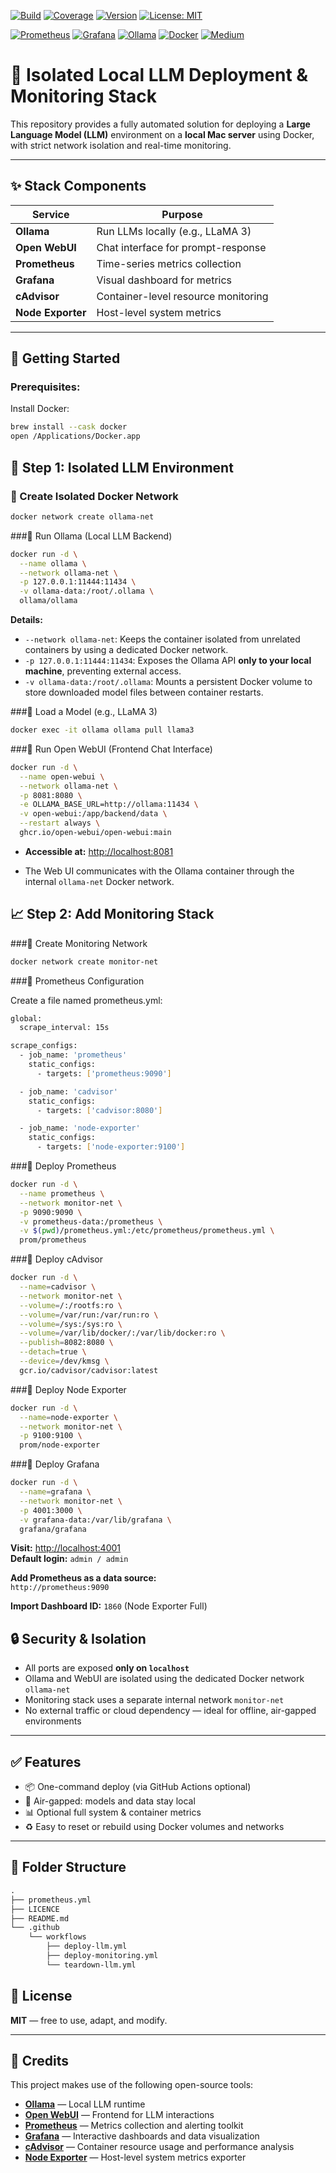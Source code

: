 <!-- Core Badges -->
[![Build](https://img.shields.io/github/actions/workflow/status/<USERNAME>/<REPO>/build.yml?branch=main)](https://github.com/<USERNAME>/<REPO>/actions)
[![Coverage](https://img.shields.io/codecov/c/github/<USERNAME>/<REPO>?logo=codecov)](https://app.codecov.io/gh/<USERNAME>/<REPO>)
[![Version](https://img.shields.io/github/package-json/v/<USERNAME>/<REPO>?color=blue)](https://github.com/<USERNAME>/<REPO>/package.json)
[![License: MIT](https://img.shields.io/badge/License-MIT-yellow.svg)](LICENSE)

<!-- Tooling and Stack -->
[![Prometheus](https://img.shields.io/badge/Monitoring-Prometheus-orange?logo=prometheus)](https://prometheus.io)
[![Grafana](https://img.shields.io/badge/Dashboard-Grafana-F46800?logo=grafana&logoColor=white)](https://grafana.com)
[![Ollama](https://img.shields.io/badge/LLM-Ollama-4B0082?logo=data:image/svg+xml;base64,PHN2ZyBmaWxsPSIjZmZmIiB4bWxucz0iaHR0cDovL3d3dy53My5vcmcvMjAwMC9zdmciIHdpZHRoPSIxMDAiIGhlaWdodD0iMTAwIj48Y2lyY2xlIGN4PSI1MCIgY3k9IjUwIiByPSI0MCIgZmlsbD0iIzRiMDA4MiIvPjwvc3ZnPg==)](https://ollama.com)
[![Docker](https://img.shields.io/badge/Containerized-Docker-blue?logo=docker)](https://www.docker.com)
[![Medium](https://img.shields.io/badge/Blog-Medium-black?logo=medium)](https://medium.com/@mohamedaminehamdi/run-your-own-local-llm-with-full-monitoring-no-cloud-no-leaks-no-limits-b5b505da9220)



# 🧠 Isolated Local LLM Deployment & Monitoring Stack

This repository provides a fully automated solution for deploying a **Large Language Model (LLM)** environment on a **local Mac server** using Docker, with strict network isolation and real-time monitoring.

---

## ✨ Stack Components

| Service       | Purpose                                |
|---------------|----------------------------------------|
| **Ollama**     | Run LLMs locally (e.g., LLaMA 3)       |
| **Open WebUI** | Chat interface for prompt-response     |
| **Prometheus** | Time-series metrics collection         |
| **Grafana**    | Visual dashboard for metrics           |
| **cAdvisor**   | Container-level resource monitoring    |
| **Node Exporter** | Host-level system metrics           |

---

## 🚀 Getting Started

### Prerequisites:

Install Docker:

```bash
brew install --cask docker
open /Applications/Docker.app
```

## 🧱 Step 1: Isolated LLM Environment

### 🔹 Create Isolated Docker Network

```bash
docker network create ollama-net
```

###🔹 Run Ollama (Local LLM Backend)

```bash
docker run -d \
  --name ollama \
  --network ollama-net \
  -p 127.0.0.1:11444:11434 \
  -v ollama-data:/root/.ollama \
  ollama/ollama
```

**Details:**

- `--network ollama-net`: Keeps the container isolated from unrelated containers by using a dedicated Docker network.
- `-p 127.0.0.1:11444:11434`: Exposes the Ollama API **only to your local machine**, preventing external access.
- `-v ollama-data:/root/.ollama`: Mounts a persistent Docker volume to store downloaded model files between container restarts.

###🔹 Load a Model (e.g., LLaMA 3)

```bash
docker exec -it ollama ollama pull llama3
```

###🔹 Run Open WebUI (Frontend Chat Interface)

```bash
docker run -d \
  --name open-webui \
  --network ollama-net \
  -p 8081:8080 \
  -e OLLAMA_BASE_URL=http://ollama:11434 \
  -v open-webui:/app/backend/data \
  --restart always \
  ghcr.io/open-webui/open-webui:main
```

- **Accessible at:** [http://localhost:8081](http://localhost:8081)

- The Web UI communicates with the Ollama container through the internal `ollama-net` Docker network.

## 📈 Step 2: Add Monitoring Stack

###🔹 Create Monitoring Network

```bash
docker network create monitor-net
```

###🔹 Prometheus Configuration

Create a file named prometheus.yml:

```bash
global:
  scrape_interval: 15s

scrape_configs:
  - job_name: 'prometheus'
    static_configs:
      - targets: ['prometheus:9090']

  - job_name: 'cadvisor'
    static_configs:
      - targets: ['cadvisor:8080']

  - job_name: 'node-exporter'
    static_configs:
      - targets: ['node-exporter:9100']
```

###🔹 Deploy Prometheus

```bash
docker run -d \
  --name prometheus \
  --network monitor-net \
  -p 9090:9090 \
  -v prometheus-data:/prometheus \
  -v $(pwd)/prometheus.yml:/etc/prometheus/prometheus.yml \
  prom/prometheus
```

###🔹 Deploy cAdvisor

```bash
docker run -d \
  --name=cadvisor \
  --network monitor-net \
  --volume=/:/rootfs:ro \
  --volume=/var/run:/var/run:ro \
  --volume=/sys:/sys:ro \
  --volume=/var/lib/docker/:/var/lib/docker:ro \
  --publish=8082:8080 \
  --detach=true \
  --device=/dev/kmsg \
  gcr.io/cadvisor/cadvisor:latest
```

###🔹 Deploy Node Exporter

```bash
docker run -d \
  --name=node-exporter \
  --network monitor-net \
  -p 9100:9100 \
  prom/node-exporter
```

###🔹 Deploy Grafana

```bash
docker run -d \
  --name=grafana \
  --network monitor-net \
  -p 4001:3000 \
  -v grafana-data:/var/lib/grafana \
  grafana/grafana
```

**Visit:** [http://localhost:4001](http://localhost:4001)  
**Default login:** `admin / admin`

**Add Prometheus as a data source:**  
`http://prometheus:9090`

**Import Dashboard ID:** `1860` (Node Exporter Full)


## 🔒 Security & Isolation

- All ports are exposed **only on `localhost`**
- Ollama and WebUI are isolated using the dedicated Docker network `ollama-net`
- Monitoring stack uses a separate internal network `monitor-net`
- No external traffic or cloud dependency — ideal for offline, air-gapped environments

---

## ✅ Features

- 📦 One-command deploy (via GitHub Actions optional)
- 🔐 Air-gapped: models and data stay local
- 📊 Optional full system & container metrics
- ♻️ Easy to reset or rebuild using Docker volumes and networks

---

## 📁 Folder Structure

```txt
.
├── prometheus.yml
├── LICENCE
├── README.md
└── .github
    └── workflows
        ├── deploy-llm.yml
        ├── deploy-monitoring.yml
        └── teardown-llm.yml
```

## 📄 License

**MIT** — free to use, adapt, and modify.

---

## 🙌 Credits

This project makes use of the following open-source tools:

- [**Ollama**](https://github.com/ollama/ollama) — Local LLM runtime
- [**Open WebUI**](https://github.com/open-webui/open-webui) — Frontend for LLM interactions
- [**Prometheus**](https://prometheus.io) — Metrics collection and alerting toolkit
- [**Grafana**](https://grafana.com) — Interactive dashboards and data visualization
- [**cAdvisor**](https://github.com/google/cadvisor) — Container resource usage and performance analysis
- [**Node Exporter**](https://github.com/prometheus/node_exporter) — Host-level system metrics exporter


